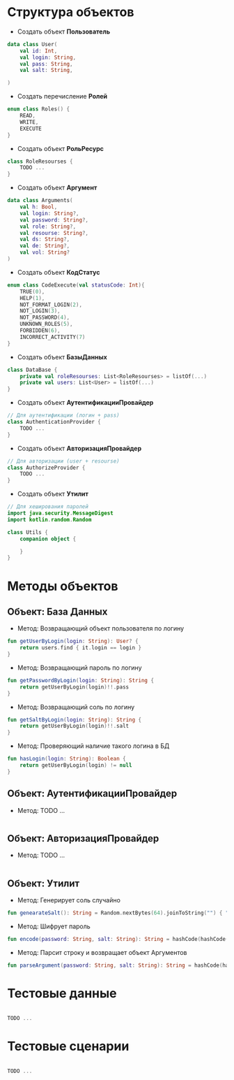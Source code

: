 # Структура объектов

* Создать объект **Пользователь**
```kotlin
data class User(
    val id: Int,
    val login: String,
    val pass: String,
    val salt: String,

)
```

* Создать перечисление **Ролей**
```kotlin
enum class Roles() {
    READ,
    WRITE,
    EXECUTE
}
```

* Создать объект **РольРесурс**
```kotlin
class RoleResourses {
    TODO ...
}
```

* Создать объект **Аргумент**
```kotlin
data class Arguments(
    val h: Bool,
    val login: String?,
    val password: String?,
    val role: String?,
    val resourse: String?,
    val ds: String?,
    val de: String?,
    val vol: String?
)
```

* Создать объект **КодСтатус**
```kotlin
enum class CodeExecute(val statusCode: Int){
    TRUE(0),
    HELP(1),
    NOT_FORMAT_LOGIN(2),
    NOT_LOGIN(3),
    NOT_PASSWORD(4),
    UNKNOWN_ROLES(5),
    FORBIDDEN(6),
    INCORRECT_ACTIVITY(7)
}
```

* Создать объект **БазыДанных**
```kotlin
class DataBase {
    private val roleResourses: List<RoleResourses> = listOf(...)
    private val users: List<User> = listOf(...)
}
```

* Создать объект **АутентификацииПровайдер**
```kotlin
// Для аутентификации (логин + pass)
class AuthenticationProvider {
    TODO ...
}
```

* Создать объект **АвторизацияПровайдер**
```kotlin
// Для авторизации (user + resourse)
class AuthorizeProvider {
    TODO ...
}
```

* Создать объект **Утилит**
```kotlin
// Для хеширования паролей
import java.security.MessageDigest
import kotlin.random.Random

class Utils {
    companion object {

    }
}
```


# Методы объектов
## Объект: **База Данных** 

* Метод: Возвращающий объект пользователя по логину
```kotlin
fun getUserByLogin(login: String): User? {
    return users.find { it.login == login }
}
```

* Метод: Возвращающий пароль по логину
```kotlin
fun getPasswordByLogin(login: String): String {
    return getUserByLogin(login)!!.pass
}
```

* Метод: Возвращающий соль по логину
```kotlin
fun getSaltByLogin(login: String): String {
    return getUserByLogin(login)!!.salt
}
```

* Метод: Проверяющий наличие такого логина в БД
```kotlin
fun hasLogin(login: String): Boolean {
    return getUserByLogin(login) != null
}
```

## Объект: **АутентификацииПровайдер** 
* Метод: TODO ...
```kotlin

```

## Объект: **АвторизацияПровайдер** 
* Метод: TODO ...
```kotlin

```

## Объект: **Утилит** 
* Метод: Генерирует соль случайно
```kotlin
fun genearateSalt(): String = Random.nextBytes(64).joinToString("") { "%02x".format(it) }
```

* Метод: Шифрует пароль
```kotlin
fun encode(password: String, salt: String): String = hashCode(hashCode(password) + salt)
```

* Метод: Парсит строку и возвращает объект Аргументов
```kotlin
fun parseArgument(password: String, salt: String): String = hashCode(hashCode(password) + salt)
```


# Тестовые данные

```kotlin

TODO ...

```

# Тестовые сценарии
```kotlin

TODO ...

```



